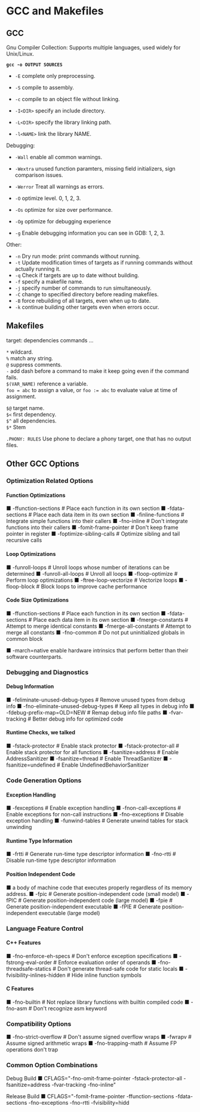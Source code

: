 # GCC and Makefiles

## GCC

Gnu Compiler Collection: Supports multiple languages, used widely for Unix/Linux.  

**`gcc -o OUTPUT SOURCES`**


- `-E` complete only preprocessing.  
- `-S` compile to assembly.  
- `-c` compile to an object file without linking.  

- `-I<DIR>` specify an include directory.  
- `-L<DIR>` specify the library linking path.  
- `-l<NAME>` link the library NAME.

Debugging:

- `-Wall` enable all common warnings.  
- `-Wextra` unused function paramters, missing field initializers, sign comparison issues.  
- `-Werror` Treat all warnings as errors.  

- `-O` optimize level. 0, 1, 2, 3.  
- `-Os` optimize for size over performance.  
- `-Og` optimize for debugging experience

- `-g` Enable debugging information you can  see in GDB: 1, 2, 3.

Other: 

- `-n` Dry run mode: print commands without running.  
- `-t` Update modification times of targets as if running commands without actually running it.  
- `-q` Check if targets are up to date without building.  
- `-f` specify a makefile name.  
- `-j` specify number of commands to run simultaneously.  
- `-C` change to specified directory before reading makefiles.  
- `-B` force rebuilding of all targets, even when up to date.  
- `-k` continue building other targets even when errors occur.  

## Makefiles

target: dependencies
	commands
	...
	
`*` wildcard.  
`%` match any string.  
`@` suppress comments.  
`-` add dash before a command to make it keep going even if the command fails.  
`$(VAR_NAME)` reference a variable.  
`foo = abc` to assign a value, or `foo := abc` to evaluate value at time of assignment.  

`$@` target name.  
`$<` first dependency.  
`$^` all dependencies.  
`$*` Stem

`.PHONY: RULES` Use phone to declare a phony target, one that has no output files.  


## Other GCC Options

### Optimization Related Options

#### Function Optimizations
■ -ffunction-sections # Place each function in its own section
■ -fdata-sections # Place each data item in its own section
■ -finline-functions # Integrate simple functions into their callers
■ -fno-inline # Don't integrate functions into their callers
■ -fomit-frame-pointer # Don't keep frame pointer in register
■ -foptimize-sibling-calls # Optimize sibling and tail recursive calls
#### Loop Optimizations
■ -funroll-loops # Unroll loops whose number of iterations can be
determined
■ -funroll-all-loops # Unroll all loops
■ -floop-optimize # Perform loop optimizations
■ -ftree-loop-vectorize # Vectorize loops
■ -floop-block # Block loops to improve cache performance
#### Code Size Optimizations
■ -ffunction-sections # Place each function in its own section
■ -fdata-sections # Place each data item in its own section
■ -fmerge-constants # Attempt to merge identical constants
■ -fmerge-all-constants # Attempt to merge all constants
■ -fno-common # Do not put uninitialized globals in common block

■ -march=native enable hardware intrinsics that perform better than their software counterparts. 

### Debugging and Diagnostics
#### Debug Information
■ -feliminate-unused-debug-types # Remove unused types from debug
info
■ -fno-eliminate-unused-debug-types # Keep all types in debug info
■ -fdebug-prefix-map=OLD=NEW # Remap debug info file paths
■ -fvar-tracking # Better debug info for optimized code
#### Runtime Checks, we talked
■ -fstack-protector # Enable stack protector
■ -fstack-protector-all # Enable stack protector for all functions
■ -fsanitize=address # Enable AddressSanitizer
■ -fsanitize=thread # Enable ThreadSanitizer
■ -fsanitize=undefined # Enable UndefinedBehaviorSanitizer
### Code Generation Options
#### Exception Handling
■ -fexceptions # Enable exception handling
■ -fnon-call-exceptions # Enable exceptions for non-call instructions
■ -fno-exceptions # Disable exception handling
■ -funwind-tables # Generate unwind tables for stack unwinding
#### Runtime Type Information
■ -frtti # Generate run-time type descriptor information
■ -fno-rtti # Disable run-time type descriptor information
#### Position Independent Code
■ a body of machine code that executes properly regardless of its
memory address.
■ -fpic # Generate position-independent code (small model)
■ -fPIC # Generate position-independent code (large model)
■ -fpie # Generate position-independent executable
■ -fPIE # Generate position-independent executable (large
model)

### Language Feature Control
#### C++ Features
■ -fno-enforce-eh-specs # Don't enforce exception specifications
■ -fstrong-eval-order # Enforce evaluation order of operands
■ -fno-threadsafe-statics # Don't generate thread-safe code for static
locals
■ -fvisibility-inlines-hidden # Hide inline function symbols
#### C Features
■ -fno-builtin # Not replace library functions with builtin compiled
code
■ -fno-asm # Don't recognize asm keyword

### Compatibility Options
■ -fno-strict-overflow # Don't assume signed overflow wraps
■ -fwrapv # Assume signed arithmetic wraps
■ -fno-trapping-math # Assume FP operations don't trap

### Common Option Combinations
 
Debug Build
■ CFLAGS="-fno-omit-frame-pointer -fstack-protector-all
-fsanitize=address -fvar-tracking -fno-inline"

Release Build
■ CFLAGS="-fomit-frame-pointer -ffunction-sections -fdata-sections
-fno-exceptions -fno-rtti -fvisibility=hidd



